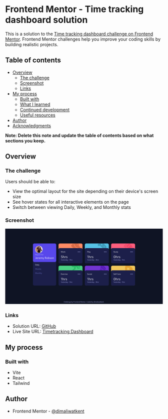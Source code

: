 # Frontend Mentor - Time tracking dashboard solution

This is a solution to the [Time tracking dashboard challenge on Frontend Mentor](https://www.frontendmentor.io/challenges/time-tracking-dashboard-UIQ7167Jw). Frontend Mentor challenges help you improve your coding skills by building realistic projects.

## Table of contents

- [Overview](#overview)
  - [The challenge](#the-challenge)
  - [Screenshot](#screenshot)
  - [Links](#links)
- [My process](#my-process)
  - [Built with](#built-with)
  - [What I learned](#what-i-learned)
  - [Continued development](#continued-development)
  - [Useful resources](#useful-resources)
- [Author](#author)
- [Acknowledgments](#acknowledgments)

**Note: Delete this note and update the table of contents based on what sections you keep.**

## Overview

### The challenge

Users should be able to:

- View the optimal layout for the site depending on their device's screen size
- See hover states for all interactive elements on the page
- Switch between viewing Daily, Weekly, and Monthly stats

### Screenshot

![](./src/assets/screenshot.png)

### Links

- Solution URL: [GitHub](https://github.com/dimaliwatkent/timetracking-dashboard.git)
- Live Site URL: [Timetracking Dashboard](https://time-tracking-dashboard-67d7b.web.app/)

## My process

### Built with

- Vite
- React
- Tailwind

## Author

- Frontend Mentor - [@dimaliwatkent](https://www.frontendmentor.io/profile/dimaliwatkent)
